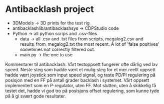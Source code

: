 # Antibacklash project

- 3DModels -> 3D prints for the test rig
- antibacklashlib/antibacklashsys -> CDPStudio code
- Python -> all python scrips and .csv-files
    - data -> all .csv and .txt files from scripts, megalog2.csv and results_from_megalog2.txt the most recent. A lot of 'false positives' sometimes not correctly filtered out.
    - main.py -> the one to use

Kommentarer til antibacklash:
    Vårt testoppsett fungerer ofte dårlig ved lav speed. Neste steg som hadde vært et mulig steg for et mer reellt oppsett hadde vært joystick som input speed signal, og teste PD/PI regulering på posisjon med en FF på antall grader backlash i systemet. Vårt oppsett implementert som en P-regulator, uten FF. Mot slutten, uten å skikkelig få testet det, hadde vi god tro på posisjons offset regulering, som kunne tyde på å gi svært gode resultater.